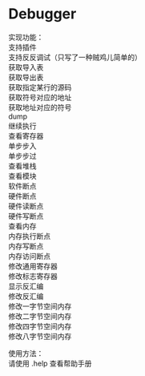 # Debugger
实现功能：    
    支持插件  
    支持反反调试（只写了一种贼鸡儿简单的）  
    获取导入表  
    获取导出表  
    获取指定某行的源码  
    获取符号对应的地址  
    获取地址对应的符号  
    dump  
    继续执行  
    查看寄存器  
    单步步入  
    单步步过  
    查看堆栈  
    查看模块  
    软件断点  
    硬件断点  
    硬件读断点  
    硬件写断点  
    查看内存  
    内存执行断点  
    内存写断点  
    内存访问断点  
    修改通用寄存器  
    修改标志寄存器  
    显示反汇编  
    修改反汇编  
    修改一字节空间内存  
    修改二字节空间内存  
    修改四字节空间内存  
    修改八字节空间内存  
    
使用方法：    
    请使用  .help  查看帮助手册  

